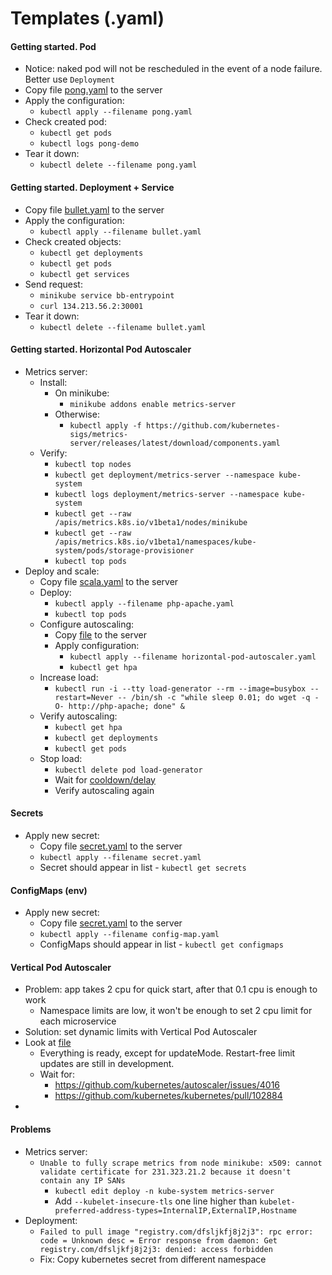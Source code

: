 # Templates (.yaml)
#### Getting started. Pod
* Notice: naked pod will not be rescheduled in the event of a node failure. Better use `Deployment`
* Copy file [pong.yaml](extras/pong.yaml) to the server
* Apply the configuration:
    *  `kubectl apply --filename pong.yaml`
* Check created pod:
    * `kubectl get pods`
    * `kubectl logs pong-demo`
* Tear it down:
    * `kubectl delete --filename pong.yaml`

#### Getting started. Deployment + Service
* Copy file [bullet.yaml](extras/bullet.yaml) to the server
* Apply the configuration:
    *  `kubectl apply --filename bullet.yaml`
* Check created objects:
    * `kubectl get deployments`
    * `kubectl get pods`
    * `kubectl get services`
* Send request:
    * `minikube service bb-entrypoint`
    * `curl 134.213.56.2:30001`
* Tear it down:
    * `kubectl delete --filename bullet.yaml`

#### Getting started. Horizontal Pod Autoscaler
* Metrics server:
    * Install:
        * On minikube:
            * `minikube addons enable metrics-server`
        * Otherwise:
            * `kubectl apply -f https://github.com/kubernetes-sigs/metrics-server/releases/latest/download/components.yaml`
    * Verify:
        * `kubectl top nodes`
        * `kubectl get deployment/metrics-server --namespace kube-system`
        * `kubectl logs deployment/metrics-server --namespace kube-system`
        * `kubectl get --raw /apis/metrics.k8s.io/v1beta1/nodes/minikube`
        * `kubectl get --raw /apis/metrics.k8s.io/v1beta1/namespaces/kube-system/pods/storage-provisioner`
        * `kubectl top pods`
* Deploy and scale:
    * Copy file [scala.yaml](extras/php-apache.yaml) to the server
    * Deploy:
        * `kubectl apply --filename php-apache.yaml`
        * `kubectl top pods`        
    * Configure autoscaling:
        * Copy [file](extras/horizontal-pod-autoscaler.yaml) to the server 
        * Apply configuration:
            * `kubectl apply --filename horizontal-pod-autoscaler.yaml`
            * `kubectl get hpa`
    * Increase load:
        * `kubectl run -i --tty load-generator --rm --image=busybox --restart=Never -- /bin/sh -c "while sleep 0.01; do wget -q -O- http://php-apache; done" &`
    * Verify autoscaling:
        * `kubectl get hpa`
        * `kubectl get deployments`
        * `kubectl get pods`
    * Stop load:
        * `kubectl delete pod load-generator`
        * Wait for [cooldown/delay](https://kubernetes.io/docs/tasks/run-application/horizontal-pod-autoscale/#support-for-cooldown-delay)
        * Verify autoscaling again

#### Secrets
* Apply new secret:
    * Copy file [secret.yaml](extras/secret.yaml) to the server
    * `kubectl apply --filename secret.yaml`
    * Secret should appear in list - `kubectl get secrets`

#### ConfigMaps (env)
* Apply new secret:
    * Copy file [secret.yaml](extras/config-map.yaml) to the server
    * `kubectl apply --filename config-map.yaml`
    * ConfigMaps should appear in list - `kubectl get configmaps`
    
#### Vertical Pod Autoscaler
* Problem: app takes 2 cpu for quick start, after that 0.1 cpu is enough to work
    * Namespace limits are low, it won't be enough to set 2 cpu limit for each microservice
* Solution: set dynamic limits with Vertical Pod Autoscaler
* Look at [file](extras/vertical-pod-autoscaler.yaml)
    * Everything is ready, except for updateMode. Restart-free limit updates are still in development.
    * Wait for:
        * https://github.com/kubernetes/autoscaler/issues/4016
        * https://github.com/kubernetes/kubernetes/pull/102884
* 

#### Problems
* Metrics server:
    * `Unable to fully scrape metrics from node minikube: x509: cannot validate certificate for 231.323.21.2 because it doesn't contain any IP SANs`
        * `kubectl edit deploy -n kube-system metrics-server`
        * Add `--kubelet-insecure-tls` one line higher than `kubelet-preferred-address-types=InternalIP,ExternalIP,Hostname`
* Deployment:
    * `Failed to pull image "registry.com/dfsljkfj8j2j3": rpc error: code = Unknown desc = Error response from daemon: Get registry.com/dfsljkfj8j2j3: denied: access forbidden`
    * Fix: Copy kubernetes secret from different namespace
     